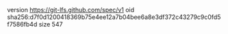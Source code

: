 version https://git-lfs.github.com/spec/v1
oid sha256:d7f0d1200418369b75e4ee12a7b04bee6a8e3df372c43279c9c0fd5f7586fb4d
size 547
